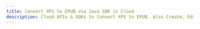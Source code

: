 ---title: Convert XPS to EPUB via Java SDK in Clouddescription: Cloud APIs & SDKs to Convert XPS to EPUB. Also Create, Edit & Render Microsoft Word & OpenOffice documents in the Cloud.---